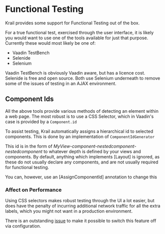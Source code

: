 # Functional Testing

Krail provides some support for Functional Testing out of the box.

For a true functional test, exercised through the user interface, it is likely you would want to use one of the tools available for just that purpose.  Currently these would most likely be one of:

- Vaadin TestBench
- Selenide
- Selenium

Vaadin TestBench is obviously Vaadin aware, but has a licence cost.  Selenide is free and open source.  Both use Selenium underneath to remove some of the issues of testing in an AJAX environment.

## Component Ids
All the above tools provide various methods of detecting an element within a web page.  The most robust is to use a CSS Selector, which in Vaadin's case is provided by a `Component.id`  

To assist testing, Krail automatically assigns a hierarchical id to selected components.  This is done by an implementation of `ComponentIdGenerator`

This id is in the form of *MyView-component-nestedcomponent-nestedcomponent* to whatever depth is defined by your views and components.  By default, anything which implements [Layout] is ignored, as these do not usually declare any components, and are not usually required for functional testing.

You can, however, use an [AssignComponentId] annotation to change this  

### Affect on Performance
Using CSS selectors makes robust testing through the UI a lot easier, but does have the penalty of incurring additional network traffic for all the extra labels, which you might not want in a production environment.

There is an outstanding [issue](https://github.com/davidsowerby/krail/issues/662) to make it possible to switch this feature off via configuration.